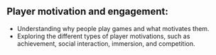 ## Player motivation and engagement:
 - Understanding why people play games and what motivates them.
 - Exploring the different types of player motivations, such as achievement, social interaction, immersion, and competition.
